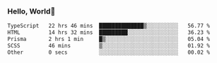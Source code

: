
### Hello, World🐤

<!--START_SECTION:waka-->

```txt
TypeScript   22 hrs 46 mins  ██████████████▒░░░░░░░░░░   56.77 %
HTML         14 hrs 32 mins  █████████░░░░░░░░░░░░░░░░   36.23 %
Prisma       2 hrs 1 min     █▒░░░░░░░░░░░░░░░░░░░░░░░   05.04 %
SCSS         46 mins         ▒░░░░░░░░░░░░░░░░░░░░░░░░   01.92 %
Other        0 secs          ░░░░░░░░░░░░░░░░░░░░░░░░░   00.02 %
```

<!--END_SECTION:waka-->
